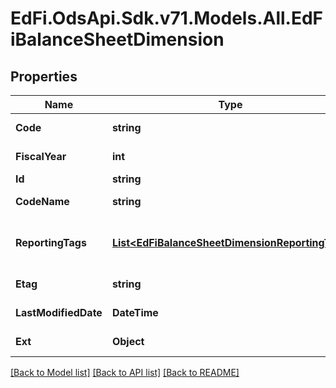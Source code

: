 # EdFi.OdsApi.Sdk.v71.Models.All.EdFiBalanceSheetDimension

## Properties

Name | Type | Description | Notes
------------ | ------------- | ------------- | -------------
**Code** | **string** | The code representation of the account balance sheet dimension. | 
**FiscalYear** | **int** | The fiscal year for which the account balance sheet dimension is valid. | 
**Id** | **string** |  | [optional] 
**CodeName** | **string** | A description of the account balance sheet dimension. | [optional] 
**ReportingTags** | [**List&lt;EdFiBalanceSheetDimensionReportingTag&gt;**](EdFiBalanceSheetDimensionReportingTag.md) | An unordered collection of balanceSheetDimensionReportingTags. Optional tag for accountability reporting. | [optional] 
**Etag** | **string** | A unique system-generated value that identifies the version of the resource. | [optional] 
**LastModifiedDate** | **DateTime** | The date and time the resource was last modified. | [optional] 
**Ext** | **Object** | Extensions to the BalanceSheetDimension entity. | [optional] 

[[Back to Model list]](../../README.md#documentation-for-models) [[Back to API list]](../../README.md#documentation-for-api-endpoints) [[Back to README]](../../README.md)

